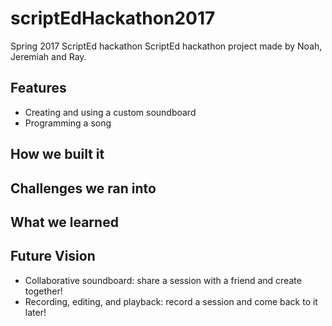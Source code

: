 # scriptEdHackathon2017
Spring 2017 ScriptEd hackathon
ScriptEd hackathon project made by Noah, Jeremiah and Ray.

## Features

- Creating and using a custom soundboard
- Programming a song

## How we built it

## Challenges we ran into

## What we learned

## Future Vision

- Collaborative soundboard: share a session with a friend and create together!
- Recording, editing, and playback: record a session and come back to it later!